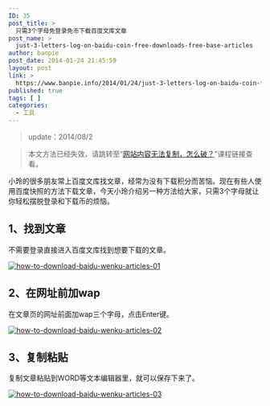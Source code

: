 ```yaml
---
ID: 35
post_title: >
  只需3个字母免登录免币下载百度文库文章
post_name: >
  just-3-letters-log-on-baidu-coin-free-downloads-free-base-articles
author: banpie
post_date: 2014-01-24 21:45:59
layout: post
link: >
  https://www.banpie.info/2014/01/24/just-3-letters-log-on-baidu-coin-free-downloads-free-base-articles/
published: true
tags: [ ]
categories:
  - 工具
---
```

> update：2014/08/2

> 本文方法已经失效，请跳转至“[网站内容无法复制，怎么破？](http://www.banpie.info/how-to-copy-the-content-of-the-website/)”课程链接查看。

小玲的很多朋友常上百度文库找文章，经常为没有下载积分而苦恼。现在有些人使用百度快照的方法下载文章，今天小玲介绍另一种方法给大家，只需3个字母就让你轻松摆脱登录和下载币的烦恼。

## 1、找到文章

不需要登录直接进入百度文库找到想要下载的文章。

[![how-to-download-baidu-wenku-articles-01](http://7arnhx.com1.z0.glb.clouddn.com/wp-content/uploads/2014/01/how-to-download-baidu-wenku-articles-01.png)](http://7arnhx.com1.z0.glb.clouddn.com/wp-content/uploads/2014/01/how-to-download-baidu-wenku-articles-01.png)

## 2、在网址前加wap

在文章页的网址前面加wap三个字母，点击Enter键。

[![how-to-download-baidu-wenku-articles-02](http://7arnhx.com1.z0.glb.clouddn.com/wp-content/uploads/2014/01/how-to-download-baidu-wenku-articles-02.png)](http://7arnhx.com1.z0.glb.clouddn.com/wp-content/uploads/2014/01/how-to-download-baidu-wenku-articles-02.png)

## 3、复制粘贴

复制文章粘贴到WORD等文本编辑器里，就可以保存下来了。

[![how-to-download-baidu-wenku-articles-03](http://7arnhx.com1.z0.glb.clouddn.com/wp-content/uploads/2014/01/how-to-download-baidu-wenku-articles-03.png)](http://7arnhx.com1.z0.glb.clouddn.com/wp-content/uploads/2014/01/how-to-download-baidu-wenku-articles-03.png)